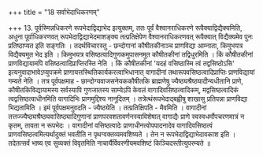 +++
title = "18 सर्वाभेदाधिकरणम्"

+++
13. पूर्वस्मिन्नधिकरणे रूपभेदाद्विद्याभेद इत्युक्तम्, ततः पूर्वं वैश्वानराधिकरणे रूपैक्याद्विद्यैक्यमिति, अधुना पूर्वाधिकरणवत् रूपभेदाद्विद्याभेदमाशङ्क्य तत्प्रतिक्षेपेण वैश्वानराधिकरणवत् रूपैक्यात् विद्यैक्यमेव पुनः प्रतिष्ठाप्यत इति सङ्गतिः । तदर्थविचारस्तु - छन्दोगानां कौषीतकीनाञ्च प्राणविद्या आम्नाता, किमुभयत्र विद्यैक्यमुत भेद इति । किमुभयत्र वसिष्ठत्वादिगुणकमुपासनमुत कौषीतकीनां तद्विधुरमिति । किं कौषीतकीनां प्राणविद्यायामपि वसिष्ठत्वादिप्राप्तिरस्ति नेति । किं कौषीतकीनां 'यदहं वसिष्ठास्मि त्वं तद्वसिष्ठोऽसि' इत्यनुवादाभावेऽप्युपक्रमे प्राणायत्तस्थितिकार्यकरत्वाभिधानात् वागादीनां तथारूपवसिष्ठत्वादिप्राप्तिः प्राणविद्यायां गम्यते नेति । तत्र पूर्वपक्षमाह - छान्दोग्यवाजसनेयककौषीतकि ब्राह्मणेषु ज्यैष्ठ्यश्रैष्ठ्यादीन्यधीतानि प्राणे, कौषीतकिविद्यायामस्य सर्वस्यापि गुणजातस्य साम्येऽपि केवलं वागादिवसिष्ठत्वादिकम्, मद्वसिष्ठत्वादिकं त्वद्वसिष्ठत्वाधीनमिति वागादिभिः प्राणमुद्दिश्य नानूदितम् । तत्रेत्थंरूपभेदाद्बह्वीषु शाखासु प्रतिपन्ना प्राणविद्या भिद्यतामिति । इमं पूर्वपक्षमनुवदति - ज्यैष्ठ्येति । तत्प्रतिक्षिपति - मैवमिति । वागादीनां तत्तज्ज्यैष्ठ्यश्रैष्ठ्यवासिष्ठ्यादिगुणानां प्राणपरवशतावर्णनस्याविशेषात् वागाद्यैः प्राणे स्वस्वधर्मोपचरणमात्रं न कृतम्, तावता न रूपभेदः । वागादीनां वसिष्ठत्वादेः प्राणाधीनत्वोपपादनादेव वागादिवसिष्ठत्वं प्राणवसिष्ठत्वमित्यर्थादुक्तं भवतीति न पृथग्वक्तव्यमवशिष्यते । तेन न रूपभेदाद्विद्याभेदावकाश इति । तदेतत्सर्वं भाष्य एव सुव्यक्तं विवृतमिति नाचार्यैर्विवरणीयमवशिष्टं किञ्चिदस्तीत्युपरम्यते ॥